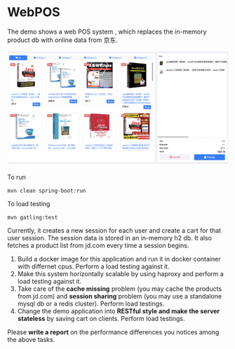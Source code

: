 # WebPOS

The demo shows a web POS system , which replaces the in-memory product db with online data from 京东.


![](jdpos.png)

To run

```shell
mvn clean spring-boot:run
```

To load testing
```shell
mvn gatling:test
```


Currently, it creates a new session for each user and create a cart for that user session. 
The session data is stored in an in-memory h2 db. It also fetches a product list from jd.com every time a session begins.

1. Build a docker image for this application and run it in docker container with differnet cpus. Perform a load testing against it.
2. Make this system horizontally scalable by using haproxy and perform a load testing against it.
3. Take care of the **cache missing** problem (you may cache the products from jd.com) and **session sharing** problem (you may use a standalone mysql db or a redis cluster). Perform load testings.
4. Change the demo application into **RESTful style and make the server stateless** by saving cart on clients. Perform load testings.

Please **write a report** on the performance differences you notices among the above tasks.

